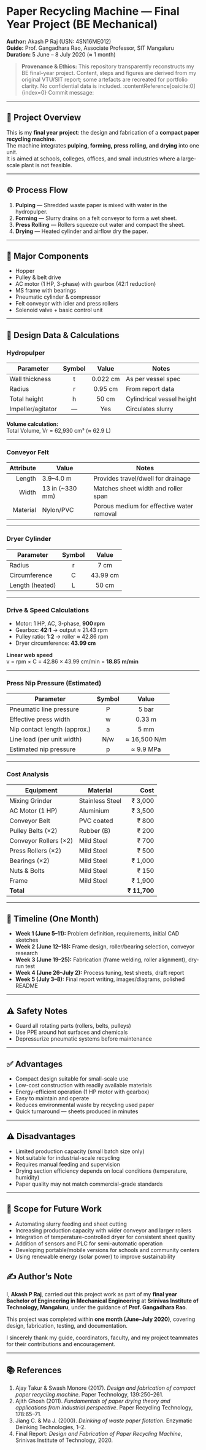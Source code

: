 # Paper Recycling Machine — Final Year Project (BE Mechanical)

**Author:** Akash P Raj (USN: 4SN16ME012)  
**Guide:** Prof. Gangadhara Rao, Associate Professor, SIT Mangaluru  
**Duration:** 5 June – 8 July 2020 (≈ 1 month)

> **Provenance & Ethics:** This repository transparently reconstructs my BE final-year project. Content, steps and figures are derived from my original VTU/SIT report; some artefacts are recreated for portfolio clarity. No confidential data is included. :contentReference[oaicite:0]{index=0}
Commit message:

---

## 📖 Project Overview
This is my **final year project**: the design and fabrication of a **compact paper recycling machine**.  
The machine integrates **pulping, forming, press rolling, and drying** into one unit.  
It is aimed at schools, colleges, offices, and small industries where a large-scale plant is not feasible.

---

## ⚙️ Process Flow

1. **Pulping** — Shredded waste paper is mixed with water in the hydropulper.  
2. **Forming** — Slurry drains on a felt conveyor to form a wet sheet.  
3. **Press Rolling** — Rollers squeeze out water and compact the sheet.  
4. **Drying** — Heated cylinder and airflow dry the paper.

---

## 🔩 Major Components

- Hopper  
- Pulley & belt drive  
- AC motor (1 HP, 3-phase) with gearbox (42:1 reduction)  
- MS frame with bearings  
- Pneumatic cylinder & compressor  
- Felt conveyor with idler and press rollers  
- Solenoid valve + basic control unit  

---

## 📐 Design Data & Calculations

### Hydropulper

| Parameter            | Symbol | Value   | Notes                     |
|---------------------|:------:|:-------:|---------------------------|
| Wall thickness      |  t     | 0.022 cm | As per vessel spec        |
| Radius              |  r     | 0.95 cm  | From report data          |
| Total height        |  h     | 50 cm    | Cylindrical vessel height |
| Impeller/agitator   |  —     | Yes      | Circulates slurry         |

**Volume calculation:**  
Total Volume, Vr = 62,930 cm³ (≈ 62.9 L)

---

### Conveyor Felt

| Attribute | Value          | Notes                                                                 |
|----------:|----------------|-----------------------------------------------------------------------|
| Length    | 3.9–4.0 m      | Provides travel/dwell for drainage                                   |
| Width     | 13 in (~330 mm)| Matches sheet width and roller span                                  |
| Material  | Nylon/PVC      | Porous medium for effective water removal                           |

---

### Dryer Cylinder

| Parameter          | Symbol | Value   |
|-------------------|:------:|:-------:|
| Radius            |  r     | 7 cm    |
| Circumference     |  C     | 43.99 cm |
| Length (heated)   |   L    | 50 cm   |

---

### Drive & Speed Calculations

- Motor: 1 HP, AC, 3-phase, **900 rpm**  
- Gearbox: **42:1** → output ≈ 21.43 rpm  
- Pulley ratio: **1:2** → roller ≈ 42.86 rpm  
- Dryer circumference: **43.99 cm**

**Linear web speed**  
v = rpm × C = 42.86 × 43.99 cm/min = **18.85 m/min**

---

### Press Nip Pressure (Estimated)

| Parameter                         | Symbol | Value        |
|----------------------------------|:------:|:------------:|
| Pneumatic line pressure          |   P    | 5 bar        |
| Effective press width            |   w    | 0.33 m       |
| Nip contact length (approx.)     |   a    | 5 mm         |
| Line load (per unit width)       |   N/w  | ≈ 16,500 N/m |
| Estimated nip pressure           |   p    | ≈ 9.9 MPa    |

---

### Cost Analysis

| Equipment             | Material     | Cost   |
|-----------------------|--------------|-------:|
| Mixing Grinder        | Stainless Steel | ₹ 3,000 |
| AC Motor (1 HP)       | Aluminium    | ₹ 3,500 |
| Conveyor Belt         | PVC coated   | ₹ 800  |
| Pulley Belts (×2)     | Rubber (B)   | ₹ 200  |
| Conveyor Rollers (×2) | Mild Steel   | ₹ 700  |
| Press Rollers (×2)    | Mild Steel   | ₹ 500  |
| Bearings (×2)         | Mild Steel   | ₹ 1,000|
| Nuts & Bolts          | Mild Steel   | ₹ 150  |
| Frame                 | Mild Steel   | ₹ 1,900|
| **Total**             |              | **₹ 11,700** |

---

## 📅 Timeline (One Month)

- **Week 1 (June 5–11):** Problem definition, requirements, initial CAD sketches  
- **Week 2 (June 12–18):** Frame design, roller/bearing selection, conveyor research  
- **Week 3 (June 19–25):** Fabrication (frame welding, roller alignment), dry-run test  
- **Week 4 (June 26–July 2):** Process tuning, test sheets, draft report  
- **Week 5 (July 3–8):** Final report writing, images/diagrams, polished README  

---

## ⚠️ Safety Notes

- Guard all rotating parts (rollers, belts, pulleys)  
- Use PPE around hot surfaces and chemicals  
- Depressurize pneumatic systems before maintenance  

---
## ✅ Advantages

- Compact design suitable for small-scale use  
- Low-cost construction with readily available materials  
- Energy-efficient operation (1 HP motor with gearbox)  
- Easy to maintain and operate  
- Reduces environmental waste by recycling used paper  
- Quick turnaround — sheets produced in minutes  

---

## ⚠️ Disadvantages

- Limited production capacity (small batch size only)  
- Not suitable for industrial-scale recycling  
- Requires manual feeding and supervision  
- Drying section efficiency depends on local conditions (temperature, humidity)  
- Paper quality may not match commercial-grade standards  

---

## 🔭 Scope for Future Work

- Automating slurry feeding and sheet cutting  
- Increasing production capacity with wider conveyor and larger rollers  
- Integration of temperature-controlled dryer for consistent sheet quality  
- Addition of sensors and PLC for semi-automatic operation  
- Developing portable/mobile versions for schools and community centers  
- Using renewable energy (solar power) to improve sustainability  


## ✍️ Author’s Note

I, **Akash P Raj**, carried out this project work as part of my **final year Bachelor of Engineering in Mechanical Engineering** at **Srinivas Institute of Technology, Mangaluru**, under the guidance of **Prof. Gangadhara Rao**.  

This project was completed within **one month (June–July 2020)**, covering design, fabrication, testing, and documentation.  

I sincerely thank my guide, coordinators, faculty, and my project teammates for their contributions and encouragement.

---

## 📚 References

1. Ajay Takur & Swash Monore (2017). *Design and fabrication of compact paper recycling machine*. Paper Technology, 139:250–261.  
2. Ajith Ghosh (2011). *Fundamentals of paper drying theory and applications from industrial perspective*. Paper Recycling Technology, 178:65–71.  
3. Jiang C. & Ma J. (2000). *Deinking of waste paper flotation*. Enzymatic Deinking Technologies, 1–2.  
4. Final Report: *Design and Fabrication of Paper Recycling Machine*, Srinivas Institute of Technology, 2020.  


